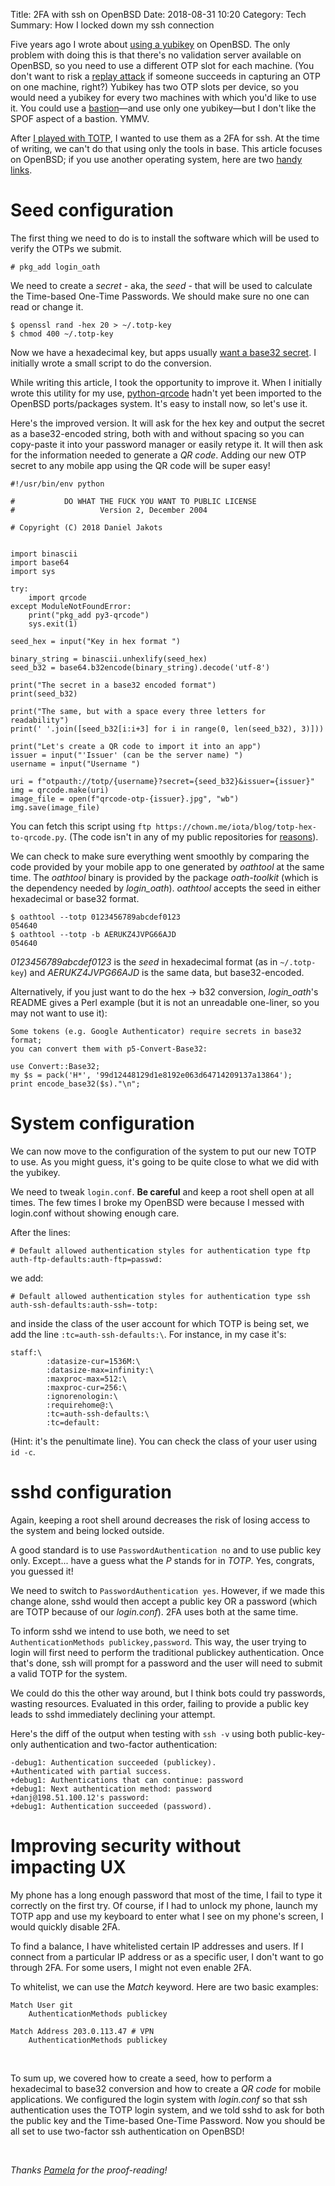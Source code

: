 Title: 2FA with ssh on OpenBSD
Date: 2018-08-31 10:20
Category: Tech
Summary: How I locked down my ssh connection

Five years ago I wrote about [using a yubikey](./yubikey.html) on OpenBSD.  The
only problem with doing this is that there's no validation server available on
OpenBSD, so you need to use a different OTP slot for each machine. (You don't
want to risk a [replay attack](https://en.wikipedia.org/wiki/Replay_attack) if
someone succeeds in capturing an OTP on one machine, right?)  Yubikey has two
OTP slots per device, so you would need a yubikey for every two machines with
which you'd like to use it. You could use a
[bastion](https://en.wikipedia.org/wiki/Bastion_host)—and use only one
yubikey—but I don't like the SPOF aspect of a bastion. YMMV.

After [I played with TOTP](./my-recent-journey-with-2FA.html), I wanted to use
them as a 2FA for ssh. At the time of writing, we can't do that using only the
tools in base. This article focuses on OpenBSD; if you use another operating
system, here are two [handy](https://www.openbsd.org/faq/faq4.html)
[links](https://ftp.openbsd.org/pub/OpenBSD/6.3/amd64/INSTALL.amd64).

# Seed configuration

The first thing we need to do is to install the software which will be used to
verify the OTPs we submit.

~~~
# pkg_add login_oath
~~~

We need to create a *secret* - aka, the *seed* - that will be used to calculate
the Time-based One-Time Passwords. We should make sure no one can read or
change it.

~~~
$ openssl rand -hex 20 > ~/.totp-key
$ chmod 400 ~/.totp-key
~~~

Now we have a hexadecimal key, but apps usually [want a base32
secret](https://github.com/mattrubin/Authenticator/blob/develop/Authenticator/Source/TokenEntryForm.swift#L214).
I initially wrote a small script to do the conversion.

While writing this article, I took the opportunity to improve it. When I
initially wrote this utility for my use,
[python-qrcode](https://github.com/lincolnloop/python-qrcode) hadn't yet been
imported to the OpenBSD ports/packages system. It's easy to install now, so
let's use it.

Here's the improved version. It will ask for the hex key and output the secret
as a base32-encoded string, both with and without spacing so you can copy-paste
it into your password manager or easily retype it. It will then ask for the
information needed to generate a *QR code*. Adding our new OTP secret to any
mobile app using the QR code will be super easy!

~~~
#!/usr/bin/env python

#           DO WHAT THE FUCK YOU WANT TO PUBLIC LICENSE
#                   Version 2, December 2004

# Copyright (C) 2018 Daniel Jakots


import binascii
import base64
import sys

try:
    import qrcode
except ModuleNotFoundError:
    print("pkg_add py3-qrcode")
    sys.exit(1)

seed_hex = input("Key in hex format ")

binary_string = binascii.unhexlify(seed_hex)
seed_b32 = base64.b32encode(binary_string).decode('utf-8')

print("The secret in a base32 encoded format")
print(seed_b32)

print("The same, but with a space every three letters for readability")
print(' '.join([seed_b32[i:i+3] for i in range(0, len(seed_b32), 3)]))

print("Let's create a QR code to import it into an app")
issuer = input("'Issuer' (can be the server name) ")
username = input("Username ")

uri = f"otpauth://totp/{username}?secret={seed_b32}&issuer={issuer}"
img = qrcode.make(uri)
image_file = open(f"qrcode-otp-{issuer}.jpg", "wb")
img.save(image_file)
~~~

You can fetch this script using `ftp
https://chown.me/iota/blog/totp-hex-to-qrcode.py`.  (The code isn't in any of
my public repositories for
[reasons](https://chown.me/iota/blog/issues-public-repo.jpg)).

We can check to make sure everything went smoothly by comparing the code
provided by your mobile app to one generated by *oathtool* at the same time.
The *oathtool* binary is provided by the package *oath-toolkit* (which is the
dependency needed by *login_oath*). *oathtool* accepts the seed in either
hexadecimal or base32 format.

~~~
$ oathtool --totp 0123456789abcdef0123
054640
$ oathtool --totp -b AERUKZ4JVPG66AJD
054640
~~~

*0123456789abcdef0123* is the *seed* in hexadecimal format (as in
`~/.totp-key`) and *AERUKZ4JVPG66AJD* is the same data, but base32-encoded.

Alternatively, if you just want to do the hex -> b32 conversion, *login_oath*'s
README gives a Perl example (but it is not an unreadable one-liner, so you may
not want to use it):

~~~
Some tokens (e.g. Google Authenticator) require secrets in base32 format;
you can convert them with p5-Convert-Base32:

use Convert::Base32;
my $s = pack('H*', '99d12448129d1e8192e063d64714209137a13864');
print encode_base32($s)."\n";
~~~

# System configuration

We can now move to the configuration of the system to put our new TOTP to use.
As you might guess, it's going to be quite close to what we did with the
yubikey.

We need to tweak `login.conf`. **Be careful** and keep a root shell open at all
times.  The few times I broke my OpenBSD were because I messed with login.conf
without showing enough care.

After the lines:

~~~
# Default allowed authentication styles for authentication type ftp
auth-ftp-defaults:auth-ftp=passwd:
~~~

we add:

~~~
# Default allowed authentication styles for authentication type ssh
auth-ssh-defaults:auth-ssh=-totp:
~~~

and inside the class of the user account for which TOTP is being set, we add
the line `:tc=auth-ssh-defaults:\`. For instance, in my case it's:

~~~
staff:\
        :datasize-cur=1536M:\
        :datasize-max=infinity:\
        :maxproc-max=512:\
        :maxproc-cur=256:\
        :ignorenologin:\
        :requirehome@:\
        :tc=auth-ssh-defaults:\
        :tc=default:
~~~

(Hint: it's the penultimate line). You can check the class of your user using
`id -c`.

# sshd configuration

Again, keeping a root shell around decreases the risk of losing access to the
system and being locked outside.

A good standard is to use `PasswordAuthentication no` and to use public key
only. Except... have a guess what the *P* stands for in *TOTP*.  Yes, congrats,
you guessed it!

We need to switch to `PasswordAuthentication yes`. However, if we made this
change alone, sshd would then accept a public key OR a password (which are TOTP
because of our *login.conf*). 2FA uses both at the same time.

To inform sshd we intend to use both, we need to set `AuthenticationMethods
publickey,password`. This way, the user trying to login will first need to
perform the traditional publickey authentication. Once that's done, ssh will
prompt for a password and the user will need to submit a valid TOTP for the
system.

We could do this the other way around, but I think bots could try passwords,
wasting resources. Evaluated in this order, failing to provide a public key leads to
sshd immediately declining your attempt.

Here's the diff of the output when testing with `ssh -v` using both public-key-only authentication and two-factor authentication:

~~~
-debug1: Authentication succeeded (publickey).
+Authenticated with partial success.
+debug1: Authentications that can continue: password
+debug1: Next authentication method: password
+danj@198.51.100.12's password:
+debug1: Authentication succeeded (password).
~~~

# Improving security without impacting UX

My phone has a long enough password that most of the time, I fail to type it
correctly on the first try. Of course, if I had to unlock my phone, launch my
TOTP app and use my keyboard to enter what I see on my phone's screen, I would
quickly disable 2FA.

To find a balance, I have whitelisted certain IP addresses and users. If I
connect from a particular IP address or as a specific user, I don't want to go
through 2FA. For some users, I might not even enable 2FA.

To whitelist, we can use the *Match* keyword. Here are two basic examples:

~~~
Match User git
	AuthenticationMethods publickey
~~~

~~~
Match Address 203.0.113.47 # VPN
	AuthenticationMethods publickey
~~~

<br/>

To sum up, we covered how to create a seed, how to perform a hexadecimal to
base32 conversion and how to create a *QR code* for mobile applications. We
configured the login system with *login.conf* so that ssh authentication uses
the TOTP login system, and we told sshd to ask for both the public key and the
Time-based One-Time Password. Now you should be all set to use two-factor
ssh authentication on OpenBSD!

<br/>

*Thanks [Pamela](https://bsd.network/@pamela) for the proof-reading!*
